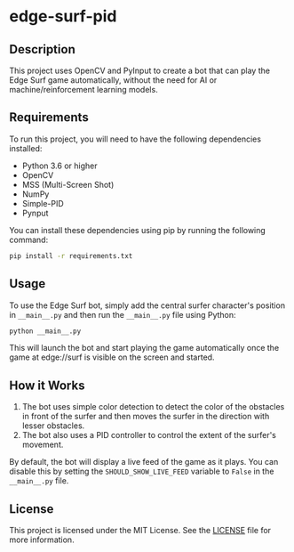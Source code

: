 # edge-surf-pid

## Description

This project uses OpenCV and PyInput to create a bot that can play the Edge Surf game automatically, without the need for AI or machine/reinforcement learning models.

## Requirements

To run this project, you will need to have the following dependencies installed:

- Python 3.6 or higher
- OpenCV
- MSS (Multi-Screen Shot)
- NumPy
- Simple-PID
- Pynput

You can install these dependencies using pip by running the following command:

```sh
pip install -r requirements.txt
```

## Usage

To use the Edge Surf bot, simply add the central surfer character's position in `__main__.py` and then run the `__main__.py` file using Python:

```sh
python __main__.py
```

This will launch the bot and start playing the game automatically once the game at edge://surf is visible on the screen and started.

## How it Works

1. The bot uses simple color detection to detect the color of the obstacles in front of the surfer and then moves the surfer in the direction with lesser obstacles. 
2. The bot also uses a PID controller to control the extent of the surfer's movement.

By default, the bot will display a live feed of the game as it plays. You can disable this by setting the `SHOULD_SHOW_LIVE_FEED` variable to `False` in the `__main__.py` file.

## License

This project is licensed under the MIT License. See the [LICENSE](https://raw.githubusercontent.com/Dhi13man/edge-surf-pid/main/LICENSE) file for more information.
